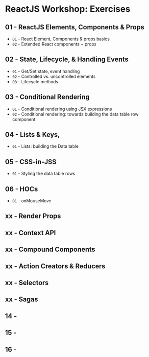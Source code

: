 # ReactJS Workshop: Exercises

## 01 - ReactJS Elements, Components & Props
- `01` - React Element, Components & props basics
- `02` - Extended React components + props

## 02 - State, Lifecycle, & Handling Events
- `01` - Get/Set state, event handling
- `02` - Controlled vs. uncontrolled elements
- `03` - Lifecycle methods

## 03 - Conditional Rendering
- `01` - Conditional rendering using JSX expressions
- `02` - Conditional rendering: towards building the data table row component

## 04 - Lists & Keys,
- `01` - Lists: building the Data table

## 05 - CSS-in-JSS
- `01` - Styling the data table rows

## 06 - HOCs
- `01` - onMouseMove

## xx - Render Props
## xx - Context API
## xx - Compound Components

## xx - Action Creators & Reducers
## xx - Selectors
## xx - Sagas




## 14 -
## 15 -
## 16 -
